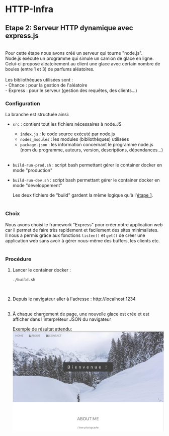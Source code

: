 # HTTP-Infra

## Etape 2: Serveur HTTP dynamique avec express.js
<br>
Pour cette étape nous avons créé un serveur qui tourne "node.js". <br>
Node.js exécute un programme qui simule un camion de glace en ligne. <br>
Celui-ci propose aléatoirement au client une glace avec certain nombre de boules (entre 1 et 3) de parfums aléatoires. <br> <br>
Les bibliothèques utilisées sont : <br>
- Chance : pour la gestion de l'aléatoire <br>
- Express : pour le serveur (gestion des requêtes, des clients...)

<br>

### Configuration
La branche est structuée ainsi: <br>
- `src` : contient tout les fichiers nécessaires à node.JS
    - `index.js` : le code source exécuté par node.js
    - `nodes_modules` : les modules (bibliothèques) utilisées
    - `package.json` : les information concernant le programme node.js (nom du programme, auteurs, version, descriptions, dépendances...) 
    <br><br>

- `build-run-prod.sh` : script bash permettant gérer le container docker en mode "production"<br>
- `build-run-dev.sh` : script bash permettant gérer le container docker en mode "développement"<br>

    Les deux fichiers de "build" gardent la même logique qu'à l'[étape 1](https://github.com/superjeffcplusplus/HTTP-Infra/tree/fb-apache-static/README.md).
    <br><br>

### Choix
Nous avons choisi le framework "Express" pour créer notre application web car il permet de faire très rapidement et facilement des sites minimalistes.
<br>
Il nous a permis grâce aux fonctions `listen()` et `get()` de créer une application web sans avoir à gérer nous-même des buffers, les clients etc.
<br><br>

### Procédure
1. Lancer le container docker :
   ```
   ./build.sh
   ```
   <br>
2. Depuis le navigateur aller à l'adresse : 
    http://localhost:1234
    <br><br>
3. À chaque chargement de page, une nouvelle glace est crée et est afficher dans l'interpréteur JSON du navigateur

    Exemple de résultat attendu:<br>
    ![result](/images/result.jpg)

